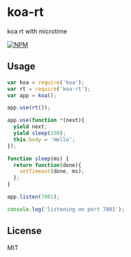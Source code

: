koa-rt
======

koa rt with microtime

[![NPM](https://nodei.co/npm/koa-rt.png?downloads=true)](https://nodei.co/npm/koa-rt/)

## Usage

```js
var koa = require('koa');
var rt = require('koa-rt');
var app = koa();

app.use(rt());

app.use(function *(next){
  yield next;
  yield sleep(150);
  this.body = 'Hello';
});

function sleep(ms) {
  return function(done){
    setTimeout(done, ms);
  };
}

app.listen(7001);

console.log('listening on port 7001');

```

## License
MIT
